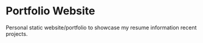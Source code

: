 # Portfolio Website
Personal static website/portfolio to showcase my resume information recent projects.